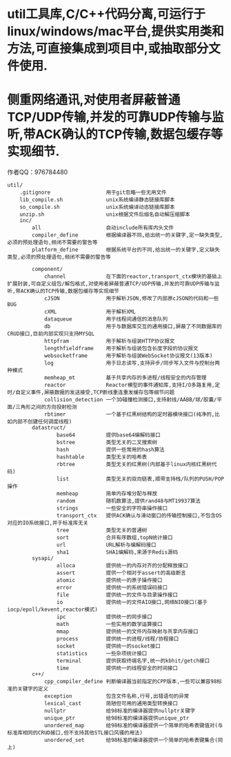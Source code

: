 # util工具库,C/C++代码分离,可运行于linux/windows/mac平台,提供实用类和方法,可直接集成到项目中,或抽取部分文件使用.  
# 侧重网络通讯,对使用者屏蔽普通TCP/UDP传输,并发的可靠UDP传输与监听,带ACK确认的TCP传输,数据包缓存等实现细节.  
作者QQ：976784480  
  
	util/  
		.gitignore					用于git忽略一些无用文件  
		lib_compile.sh				unix系统编译静态链接库脚本  
		so_compile.sh				unix系统编译动态链接库脚本  
		unzip.sh					unix根据文件后缀名自动解压缩脚本  
		inc/  
			all						自动include所有库内头文件  
			compiler_define			根据编译器不同,给出统一的关键字,定一缺失类型,必须的预处理语句,频闭不需要的警告等  
			platform_define			根据系统平台的不同,给出统一的关键字,定义缺失类型,必须的预处理语句,频闭不需要的警告等  
  
			component/  
				channel				在下面的reactor,transport_ctx模块的基础上扩展封装,可自定义组包/解包格式,对使用者屏蔽普通TCP/UDP传输,并发的可靠UDP传输与监听,带ACK确认的TCP传输,数据包缓存等实现细节  
				cJSON				用于解析JSON,修改了内部原cJSON的代码和一些BUG  
				cXML				用于解析XML  
				dataqueue			用于线程间通信的消息队列  
				db					用于与数据库交互的通用接口,屏蔽了不同数据库的CRUD接口,目前内部实现只支持MYSQL  
				httpfram			用于解析与组装HTTP协议报文  
				lengthfieldframe	用于解析与组装包含长度字段的协议报文  
				websocketframe		用于解析与组装WebSocket协议报文(13版本)  
				log					用于日志读写,支持异步/同步写入文件与控制台两种模式  
				memheap_mt			基于共享内存的多进程/线程安全的内存管理  
				reactor				Reactor模型的事件通知库,支持I/O多路复用,定时/自定义事件,屏蔽数据的发送接受,TCP断线重连重发缓存包等细节问题  
				collision_detection	一个3D碰撞检测接口,支持射线/AABB/球/胶囊/平面/三角形之间的方向投射检测  
				rbtimer				一个基于红黑树结构的定时器模块接口(纯净的,比如内部不创建任何调度线程)  
			datastruct/  
					base64			提供base64编解码接口  
					bstree			类型无关的二叉搜索树  
					hash			提供一些常用的hash算法  
					hashtable		类型无关的哈希表  
					rbtree			类型无关的红黑树(内部基于linux内核红黑树代码)  
					list			类型无关的双向链表,顺带支持栈/队列的PUSH/POP操作  
					memheap			简单内存堆分配与释放  
					random			随机数算法,提供rand48与MT19937算法  
					strings			一些安全的字符串操作接口  
					transport_ctx	提供ACK确认与滑动窗口的传输控制接口,不包含OS对应的IO系统接口,并于标准库无关  
					tree			类型无关的普通树  
					sort			合并有序数组,topN统计接口  
					url				URL解析与编解码接口  
					sha1			SHA1编解码,来源于Redis源码  
			sysapi/  
					alloca			提供统一的内存对齐的分配释放接口  
					assert			提供一个相对于assert的高级断言  
					atomic			提供统一的原子操作接口  
					error			提供统一的系统错误码接口  
					file			提供统一的文件与目录操作接口  
					io				提供统一的文件AIO接口,网络NIO接口(基于iocp/epoll/kevent,reactor模式)  
					ipc				提供统一的同步接口  
					math			一些实用的数学运算接口  
					mmap			提供统一的文件内存映射与共享内存接口  
					process			提供统一的进程/线程/协程接口  
					socket			提供统一的socket接口  
					statistics		一些杂项统计接口  
					terminal		提供获取终端名字,统一的kbhit/getch接口  
					time			提供统一的线程安全的时间接口  
			c++/  
				cpp_compiler_define	判断编译器当前指定的CPP版本,一些可以兼容98标准的关键字的定义  
				exception			包含文件名称,行号,出错语句的异常  
				lexical_cast		简陋但可用的通用类型转换接口  
				nullptr				给98标准的编译器提供nullptr关键字  
				unique_ptr			给98标准的编译器提供unique_ptr  
				unordered_map		给98标准的编译器提供一个简单的哈希表键值对(与标准库相同的CRUD接口,但不支持其他STL接口风骚的用法)  
				unordered_set		给98标准的编译器提供一个简单的哈希表键集合(同上)  
